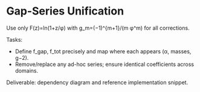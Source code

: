 # Gap-Series Unification

Use only F(z)=ln(1+z/φ) with g_m=(−1)^{m+1}/(m φ^m) for all corrections.

Tasks:
- Define f_gap, f_tot precisely and map where each appears (α, masses, g−2).
- Remove/replace any ad-hoc series; ensure identical coefficients across domains.

Deliverable: dependency diagram and reference implementation snippet.